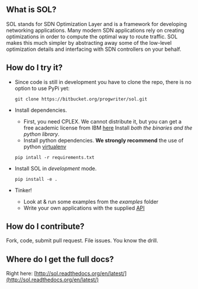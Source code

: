 ## What is SOL?
SOL stands for SDN Optimization Layer and is a framework for developing
networking applications. Many modern SDN applications rely on creating
optimizations in order to compute the optimal way to route traffic. SOL makes
this much simpler by abstracting away some of the low-level optimization details
and interfacing with SDN controllers on your behalf.

## How do I try it?
- Since code is still in development you have to clone the repo,
there is no option to use PyPi yet:

    `git clone https://bitbucket.org/progwriter/sol.git`

- Install dependencies.
    * First, you need CPLEX. We cannot distribute it, but you can get a free academic license from IBM [here](http://www-01.ibm.com/support/docview.wss?uid=swg21419058)
    Install *both the binaries and the python library*.
    * Install python dependencies. **We strongly recommend** the use of python
    [virtualenv](https://virtualenv.pypa.io/en/latest/)

    `pip intall -r requirements.txt`
- Install SOL in *development* mode.

    `pip install -e .`

- Tinker!
    * Look at & run some examples from the *examples* folder
    * Write your own applications with the supplied
    [API](http://sol.readthedocs.org/en/latest/api.html)

## How do I contribute?

Fork, code, submit pull request.
File issues.
You know the drill.

## Where do I get the full docs?

Right here:
[http://sol.readthedocs.org/en/latest/](http://sol.readthedocs.org/en/latest/)
